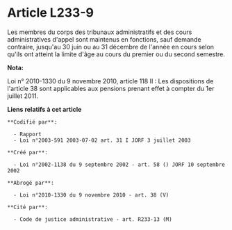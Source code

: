 # Article L233-9

Les membres du corps des tribunaux administratifs et des cours administratives d'appel sont maintenus en fonctions, sauf
demande contraire, jusqu'au 30 juin ou au 31 décembre de l'année en cours selon qu'ils ont atteint la limite d'âge au cours
du premier ou du second semestre.

**Nota:**

Loi n° 2010-1330 du 9 novembre 2010, article 118 II : Les dispositions de l'article 38 sont applicables aux pensions prenant
effet à compter du 1er juillet 2011.

**Liens relatifs à cet article**

	**Codifié par**:

	  - Rapport
	  - Loi n°2003-591 2003-07-02 art. 31 I JORF 3 juillet 2003

	**Créé par**:

	  - Loi n°2002-1138 du 9 septembre 2002 - art. 58 () JORF 10 septembre 2002

	**Abrogé par**:

	  - Loi n°2010-1330 du 9 novembre 2010 - art. 38 (V)

	**Cité par**:

	  - Code de justice administrative - art. R233-13 (M)
